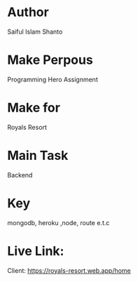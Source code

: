# Author 
Saiful Islam Shanto

# Make Perpous
Programming Hero Assignment

# Make for

Royals Resort 

# Main Task 
Backend 

# Key
mongodb, heroku ,node, route e.t.c

# Live Link: 

 Client: https://royals-resort.web.app/home